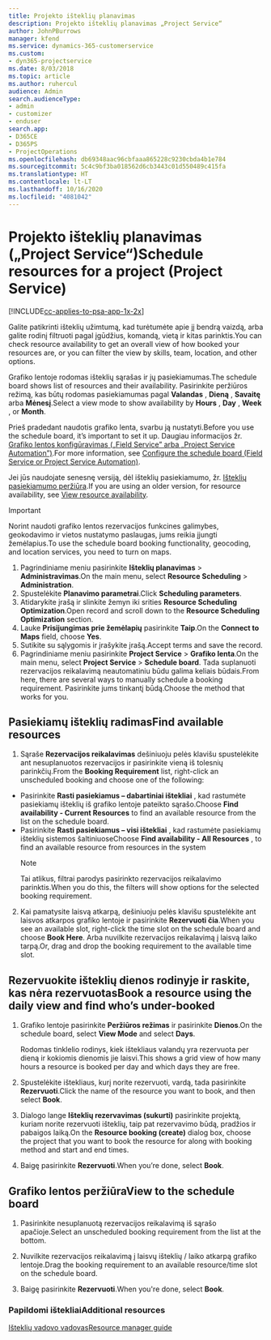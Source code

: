 ```yaml
---
title: Projekto išteklių planavimas
description: Projekto išteklių planavimas „Project Service“
author: JohnPBurrows
manager: kfend
ms.service: dynamics-365-customerservice
ms.custom:
- dyn365-projectservice
ms.date: 8/03/2018
ms.topic: article
ms.author: ruhercul
audience: Admin
search.audienceType:
- admin
- customizer
- enduser
search.app:
- D365CE
- D365PS
- ProjectOperations
ms.openlocfilehash: db69348aac96cbfaaa865228c9230cbda4b1e784
ms.sourcegitcommit: 5c4c9bf3ba018562d6cb3443c01d550489c415fa
ms.translationtype: HT
ms.contentlocale: lt-LT
ms.lasthandoff: 10/16/2020
ms.locfileid: "4081042"
---
```

# <a name="schedule-resources-for-a-project-project-service"></a><span data-ttu-id="8ed52-103">Projekto išteklių planavimas („Project Service“)</span><span class="sxs-lookup"><span data-stu-id="8ed52-103">Schedule resources for a project (Project Service)</span></span>

[!INCLUDE[cc-applies-to-psa-app-1x-2x](../includes/cc-applies-to-psa-app-1x-2x.md)]

<span data-ttu-id="8ed52-104">Galite patikrinti išteklių užimtumą, kad turėtumėte apie jį bendrą vaizdą, arba galite rodinį filtruoti pagal įgūdžius, komandą, vietą ir kitas parinktis.</span><span class="sxs-lookup"><span data-stu-id="8ed52-104">You can check resource availability to get an overall view of how booked your resources are, or you can filter the view by skills, team, location, and other options.</span></span>  
  
<span data-ttu-id="8ed52-105">Grafiko lentoje rodomas išteklių sąrašas ir jų pasiekiamumas.</span><span class="sxs-lookup"><span data-stu-id="8ed52-105">The schedule board shows list of resources and their availability.</span></span> <span data-ttu-id="8ed52-106">Pasirinkite peržiūros režimą, kas būtų rodomas pasiekiamumas pagal **Valandas** , **Dieną** , **Savaitę** arba **Mėnesį**.</span><span class="sxs-lookup"><span data-stu-id="8ed52-106">Select a view mode to show availability by **Hours** , **Day** , **Week** , or **Month**.</span></span>  
  
<span data-ttu-id="8ed52-107">Prieš pradedant naudotis grafiko lenta, svarbu ją nustatyti.</span><span class="sxs-lookup"><span data-stu-id="8ed52-107">Before you use the schedule board, it’s important to set it up.</span></span> <span data-ttu-id="8ed52-108">Daugiau informacijos žr. [Grafiko lentos konfigūravimas („Field Service” arba „Project Service Automation”)](https://docs.microsoft.com/dynamics365/field-service/configure-schedule-board).</span><span class="sxs-lookup"><span data-stu-id="8ed52-108">For more information, see [Configure the schedule board (Field Service or Project Service Automation)](https://docs.microsoft.com/dynamics365/field-service/configure-schedule-board).</span></span>
  
<span data-ttu-id="8ed52-109">Jei jūs naudojate senesnę versiją, dėl išteklių pasiekiamumo, žr. [Išteklių pasiekiamumo peržiūra](../psa/view-resource-availability.md).</span><span class="sxs-lookup"><span data-stu-id="8ed52-109">If you are using an older version, for resource availability, see [View resource availability](../psa/view-resource-availability.md).</span></span>  

> [!IMPORTANT]
>  <span data-ttu-id="8ed52-110">Norint naudoti grafiko lentos rezervacijos funkcines galimybes, geokodavimo ir vietos nustatymo paslaugas, jums reikia įjungti žemėlapius.</span><span class="sxs-lookup"><span data-stu-id="8ed52-110">To use the schedule board booking functionality, geocoding, and location services, you need to turn on maps.</span></span>  
> 
> 1. <span data-ttu-id="8ed52-111">Pagrindiniame meniu pasirinkite **Išteklių planavimas** > **Administravimas**.</span><span class="sxs-lookup"><span data-stu-id="8ed52-111">On the main menu, select **Resource Scheduling** > **Administration**.</span></span>  
> 2. <span data-ttu-id="8ed52-112">Spustelėkite **Planavimo parametrai**.</span><span class="sxs-lookup"><span data-stu-id="8ed52-112">Click **Scheduling parameters**.</span></span>  
> 3. <span data-ttu-id="8ed52-113">Atidarykite įrašą ir slinkite žemyn iki srities **Resource Scheduling Optimization**.</span><span class="sxs-lookup"><span data-stu-id="8ed52-113">Open record and scroll down to the **Resource Scheduling Optimization** section.</span></span>  
> 4. <span data-ttu-id="8ed52-114">Lauke **Prisijungimas prie žemėlapių** pasirinkite **Taip**.</span><span class="sxs-lookup"><span data-stu-id="8ed52-114">On the **Connect to Maps** field, choose **Yes**.</span></span>  
> 5. <span data-ttu-id="8ed52-115">Sutikite su sąlygomis ir įrašykite įrašą.</span><span class="sxs-lookup"><span data-stu-id="8ed52-115">Accept terms and save the record.</span></span>  
> 6. <span data-ttu-id="8ed52-116">Pagrindiniame meniu pasirinkite **Project Service** > **Grafiko lenta**.</span><span class="sxs-lookup"><span data-stu-id="8ed52-116">On the main menu, select **Project Service** > **Schedule board**.</span></span> <span data-ttu-id="8ed52-117">Tada suplanuoti rezervacijos reikalavimą neautomatiniu būdu galima keliais būdais.</span><span class="sxs-lookup"><span data-stu-id="8ed52-117">From here, there are several ways to manually schedule a booking requirement.</span></span> <span data-ttu-id="8ed52-118">Pasirinkite jums tinkantį būdą.</span><span class="sxs-lookup"><span data-stu-id="8ed52-118">Choose the method that works for you.</span></span>
  
## <a name="find-available-resources"></a><span data-ttu-id="8ed52-119">Pasiekiamų išteklių radimas</span><span class="sxs-lookup"><span data-stu-id="8ed52-119">Find available resources</span></span>

1.  <span data-ttu-id="8ed52-120">Sąraše **Rezervacijos reikalavimas** dešiniuoju pelės klavišu spustelėkite ant nesuplanuotos rezervacijos ir pasirinkite vieną iš tolesnių parinkčių.</span><span class="sxs-lookup"><span data-stu-id="8ed52-120">From the **Booking Requirement** list, right-click an unscheduled booking and choose one of the following:</span></span>  
  
- <span data-ttu-id="8ed52-121">Pasirinkite **Rasti pasiekiamus – dabartiniai ištekliai** , kad rastumėte pasiekiamų išteklių iš grafiko lentoje pateikto sąrašo.</span><span class="sxs-lookup"><span data-stu-id="8ed52-121">Choose **Find availability - Current Resources** to find an available resource from the list on the schedule board.</span></span>  
- <span data-ttu-id="8ed52-122">Pasirinkite **Rasti pasiekiamus – visi ištekliai** , kad rastumėte pasiekiamų išteklių sistemos šaltiniuose</span><span class="sxs-lookup"><span data-stu-id="8ed52-122">Choose **Find availability - All Resources** , to find an available resource from resources in the system</span></span>  
   > [!NOTE]
   >  <span data-ttu-id="8ed52-123">Tai atlikus, filtrai parodys pasirinkto rezervacijos reikalavimo parinktis.</span><span class="sxs-lookup"><span data-stu-id="8ed52-123">When you do this, the filters will show options for the selected booking requirement.</span></span>  
  
2. <span data-ttu-id="8ed52-124">Kai pamatysite laisvą atkarpą, dešiniuoju pelės klavišu spustelėkite ant laisvos atkarpos grafiko lentoje ir pasirinkite **Rezervuoti čia**.</span><span class="sxs-lookup"><span data-stu-id="8ed52-124">When you see an available slot, right-click the time slot on the schedule board and choose **Book Here**.</span></span> <span data-ttu-id="8ed52-125">Arba nuvilkite rezervacijos reikalavimą į laisvą laiko tarpą.</span><span class="sxs-lookup"><span data-stu-id="8ed52-125">Or, drag and drop the booking requirement to the available time slot.</span></span>  
  

## <a name="book-a-resource-using-the-daily-view-and-find-whos-under-booked"></a><span data-ttu-id="8ed52-126">Rezervuokite išteklių dienos rodinyje ir raskite, kas nėra rezervuotas</span><span class="sxs-lookup"><span data-stu-id="8ed52-126">Book a resource using the daily view and find who’s under-booked</span></span>
  
1.  <span data-ttu-id="8ed52-127">Grafiko lentoje pasirinkite **Peržiūros režimas** ir pasirinkite **Dienos**.</span><span class="sxs-lookup"><span data-stu-id="8ed52-127">On the schedule board, select **View Mode** and select **Days**.</span></span>  
  
    <span data-ttu-id="8ed52-128">Rodomas tinklelio rodinys, kiek ištekliaus valandų yra rezervuota per dieną ir kokiomis dienomis jie laisvi.</span><span class="sxs-lookup"><span data-stu-id="8ed52-128">This shows a grid view of how many hours a resource is booked per day and which days they are free.</span></span>  
  
2.  <span data-ttu-id="8ed52-129">Spustelėkite ištekliaus, kurį norite rezervuoti, vardą, tada pasirinkite **Rezervuoti**.</span><span class="sxs-lookup"><span data-stu-id="8ed52-129">Click the name of the resource you want to book, and then select **Book**.</span></span>  
  
3.  <span data-ttu-id="8ed52-130">Dialogo lange **Išteklių rezervavimas (sukurti)** pasirinkite projektą, kuriam norite rezervuoti išteklių, taip pat rezervavimo būdą, pradžios ir pabaigos laiką.</span><span class="sxs-lookup"><span data-stu-id="8ed52-130">On the **Resource booking (create)** dialog box, choose the project that you want to book the resource for along with booking method and start and end times.</span></span>  
  
4.  <span data-ttu-id="8ed52-131">Baigę pasirinkite **Rezervuoti**.</span><span class="sxs-lookup"><span data-stu-id="8ed52-131">When you’re done, select **Book**.</span></span>  
  
## <a name="view-to-the-schedule-board"></a><span data-ttu-id="8ed52-132">Grafiko lentos peržiūra</span><span class="sxs-lookup"><span data-stu-id="8ed52-132">View to the schedule board</span></span>
  
1.  <span data-ttu-id="8ed52-133">Pasirinkite nesuplanuotą rezervacijos reikalavimą iš sąrašo apačioje.</span><span class="sxs-lookup"><span data-stu-id="8ed52-133">Select an unscheduled booking requirement from the list at the bottom.</span></span>  
  
2.  <span data-ttu-id="8ed52-134">Nuvilkite rezervacijos reikalavimą į laisvų išteklių / laiko atkarpą grafiko lentoje.</span><span class="sxs-lookup"><span data-stu-id="8ed52-134">Drag the booking requirement to an available resource/time slot on the schedule board.</span></span>  
  
3.  <span data-ttu-id="8ed52-135">Baigę pasirinkite **Rezervuoti**.</span><span class="sxs-lookup"><span data-stu-id="8ed52-135">When you're done, select **Book**.</span></span>  
  
### <a name="additional-resources"></a><span data-ttu-id="8ed52-136">Papildomi ištekliai</span><span class="sxs-lookup"><span data-stu-id="8ed52-136">Additional resources</span></span>  
 [<span data-ttu-id="8ed52-137">Išteklių vadovo vadovas</span><span class="sxs-lookup"><span data-stu-id="8ed52-137">Resource manager guide</span></span>](../psa/resource-manager-guide.md)

